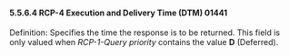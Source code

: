 #### 5.5.6.4 RCP-4 Execution and Delivery Time (DTM) 01441 

Definition: Specifies the time the response is to be returned. This field is only valued when _RCP-1-Query priority_ contains the value **D** (Deferred).
